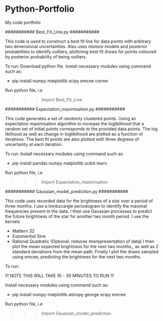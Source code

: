 # Python-Portfolio
My code portfolio

###########  Best_Fit_Line.py  ###########

This code is used to construct a best fit line for data points with arbitrary two dimensional uncertainties. 
Also uses mixture models and posterior probabilities to identify outliers, plottimng best fit draws for points 
coloured by posterior probability of being outliers.

To run:
Download python file.
Install necessary modules using command such as:
  - pip install numpy matplotlib scipy emcee corner

Run python file, i.e
  >>> Import Best_Fit_Line


###########  Expectation_maximisation.py  ###########

This code generates a set of randomly clustered points. Using an expectation maximisation algorithm to increase 
the logliklihood that a random set of initial points corresponds to the provided data points. The log liklihood
as well as change in logliklihood are plotted as a function of iterations. The best fit points are also plotted 
with three degrees of uncertainty at each iteration.

To run:
Install necessary modules using command such as:
  - pip install pandas numpy matplotlib scikit-learn

Run python file, i.e
  >>> Import Expectation_maximisation


###########  Gaussian_model_prediction.py  ###########

This code uses recorded data for the brightness of a star over a period of three months. I use a lombscargle 
periodogram to identify the maximal frequencies present in the data. I then use Gaussian processes to
predict the future brightness of the star for another two month period. I use the kernels
  -  Mattern 32
  -  Exponential Sine
  -  Rational Quadratic (Optional: reduces misrepresentation of data)
I then plot the mean expected brightness for the next two months,, as well as 2 standard deviations from the mean
path. Finally I plot the draws sampled using emcee, predicting the brightness for the next two months.

To run:

!!! NOTE THIS WILL TAKE 10 - 30 MINUTES TO RUN !!!

Install necessary modules using command such as:
  - pip install numpy matplotlib astropy george scipy emcee

Run python file, i.e
  >>> Import Gaussian_model_prediction






